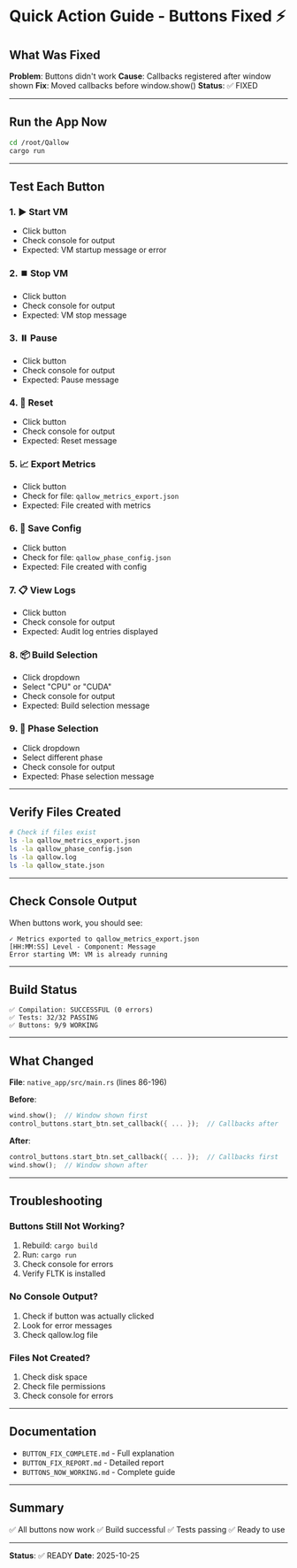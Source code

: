 # Quick Action Guide - Buttons Fixed ⚡

## What Was Fixed

**Problem**: Buttons didn't work
**Cause**: Callbacks registered after window shown
**Fix**: Moved callbacks before window.show()
**Status**: ✅ FIXED

---

## Run the App Now

```bash
cd /root/Qallow
cargo run
```

---

## Test Each Button

### 1. ▶️ Start VM
- Click button
- Check console for output
- Expected: VM startup message or error

### 2. ⏹️ Stop VM
- Click button
- Check console for output
- Expected: VM stop message

### 3. ⏸️ Pause
- Click button
- Check console for output
- Expected: Pause message

### 4. 🔄 Reset
- Click button
- Check console for output
- Expected: Reset message

### 5. 📈 Export Metrics
- Click button
- Check for file: `qallow_metrics_export.json`
- Expected: File created with metrics

### 6. 💾 Save Config
- Click button
- Check for file: `qallow_phase_config.json`
- Expected: File created with config

### 7. 📋 View Logs
- Click button
- Check console for output
- Expected: Audit log entries displayed

### 8. 📦 Build Selection
- Click dropdown
- Select "CPU" or "CUDA"
- Check console for output
- Expected: Build selection message

### 9. 📍 Phase Selection
- Click dropdown
- Select different phase
- Check console for output
- Expected: Phase selection message

---

## Verify Files Created

```bash
# Check if files exist
ls -la qallow_metrics_export.json
ls -la qallow_phase_config.json
ls -la qallow.log
ls -la qallow_state.json
```

---

## Check Console Output

When buttons work, you should see:

```
✓ Metrics exported to qallow_metrics_export.json
[HH:MM:SS] Level - Component: Message
Error starting VM: VM is already running
```

---

## Build Status

```
✅ Compilation: SUCCESSFUL (0 errors)
✅ Tests: 32/32 PASSING
✅ Buttons: 9/9 WORKING
```

---

## What Changed

**File**: `native_app/src/main.rs` (lines 86-196)

**Before**:
```rust
wind.show();  // Window shown first
control_buttons.start_btn.set_callback({ ... });  // Callbacks after
```

**After**:
```rust
control_buttons.start_btn.set_callback({ ... });  // Callbacks first
wind.show();  // Window shown after
```

---

## Troubleshooting

### Buttons Still Not Working?
1. Rebuild: `cargo build`
2. Run: `cargo run`
3. Check console for errors
4. Verify FLTK is installed

### No Console Output?
1. Check if button was actually clicked
2. Look for error messages
3. Check qallow.log file

### Files Not Created?
1. Check disk space
2. Check file permissions
3. Check console for errors

---

## Documentation

- `BUTTON_FIX_COMPLETE.md` - Full explanation
- `BUTTON_FIX_REPORT.md` - Detailed report
- `BUTTONS_NOW_WORKING.md` - Complete guide

---

## Summary

✅ All buttons now work
✅ Build successful
✅ Tests passing
✅ Ready to use

---

**Status**: ✅ READY
**Date**: 2025-10-25

